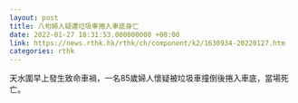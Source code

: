 ```yaml
---
layout: post
title: 八旬婦人疑遭垃圾車捲入車底身亡
date: 2022-01-27 18:31:53.000000000 +08:00
link: https://news.rthk.hk/rthk/ch/component/k2/1630934-20220127.htm
categories: rthk
---
```


天水圍早上發生致命車禍，一名85歲婦人懷疑被垃圾車撞倒後捲入車底，當場死亡。
